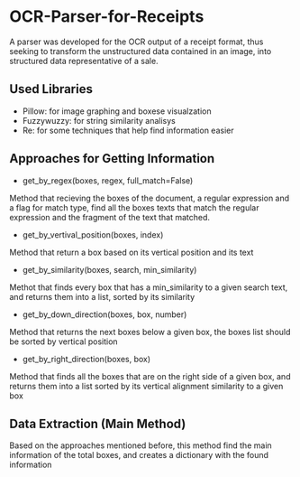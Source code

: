 # OCR-Parser-for-Receipts

A parser was developed for the OCR output of a receipt format, thus seeking to transform the unstructured data contained in an image, into structured data representative of a sale.

## Used Libraries

- Pillow: for image graphing and boxese visualzation
- Fuzzywuzzy: for string similarity analisys
- Re: for some techniques that help find information easier

## Approaches for Getting Information 

- get_by_regex(boxes, regex, full_match=False)

Method that recieving the boxes of the document, a regular expression and a flag for match type, find all the boxes texts that match the regular expression and the fragment of the text that matched.

- get_by_vertival_position(boxes, index)

Method that return a box based on its vertical position and its text

- get_by_similarity(boxes, search, min_similarity)

Methot that finds every box that has a min_similarity to a given search text, and returns them into a list, sorted by its similarity

- get_by_down_direction(boxes, box, number)

Method that returns the next <number> boxes below a given box, the boxes list should be sorted by vertical position
  
- get_by_right_direction(boxes, box)
  
Method that finds all the boxes that are on the right side of a given box, and returns them into a list sorted by its vertical alignment similarity to a given box
  
## Data Extraction (Main Method)
  
Based on the approaches mentioned before, this method find the main information of the total boxes, and creates a dictionary with the found information
